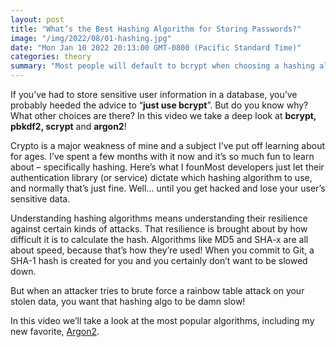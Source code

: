```yaml
---
layout: post
title: "What’s the Best Hashing Algorithm for Storing Passwords?"
image: "/img/2022/08/01-hashing.jpg"
date: "Mon Jan 10 2022 20:13:00 GMT-0800 (Pacific Standard Time)"
categories: theory
summary: "Most people will default to bcrypt when choosing a hashing algorithm for storing sensitive information - but why? Are there other choices? Indeed! In this video we'll take a look at scrypt, PBKDF2 and my favorite: argon2"
---
```


If you’ve had to store sensitive user information in a database, you’ve probably heeded the advice to “**just use bcrypt**”. But do you know why? What other choices are there? In this video we take a deep look at **bcrypt, pbkdf2, scrypt** and **argon2**!

Crypto is a major weakness of mine and a subject I’ve put off learning about for ages. I’ve spent a few months with it now and it’s so much fun to learn about – specifically hashing. Here’s what I founMost developers just let their authentication library (or service) dictate which hashing algorithm to use, and normally that’s just fine. Well… until you get hacked and lose your user’s sensitive data.

Understanding hashing algorithms means understanding their resilience against certain kinds of attacks. That resilience is brought about by how difficult it is to calculate the hash. Algorithms like MD5 and SHA-x are all about speed, because that’s how they’re used! When you commit to Git, a SHA-1 hash is created for you and you certainly don’t want to be slowed down.

But when an attacker tries to brute force a rainbow table attack on your stolen data, you want that hashing algo to be damn slow!

In this video we’ll take a look at the most popular algorithms, including my new favorite, [Argon2](https://github.com/P-H-C/phc-winner-argon2).